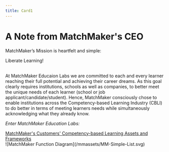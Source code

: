 ```yaml
---
title: Card1
---
```

# A Note from MatchMaker's CEO

MatchMaker’s Mission is heartfelt and simple:

<div class="text-center" style="text-decoration: BOLD;">Liberate Learning!</div>

<br/>At MatchMaker Educaion Labs we are committed to each and every learner reaching their full potential and achieving their career dreams. As this goal clearly requires institutions, schools as well as companies, to better meet the unique needs of each learner (school or job applicant/candidate/student). Hence, MatchMaker consciously chose to enable institutions across the Competency-based Learning Industry (CBLI) to do better in terms of meeting learners needs while simultaneously acknowledging what they already know.<br/>

 *Enter MatchMaker Education Labs:*

<div class="text-center" style="text-decoration: underline;">MatchMaker's Customers' Competency-based Learning Assets and Frameworks</div>
![MatchMaker Function Diagram](/mmassets/MM-Simple-List.svg)

